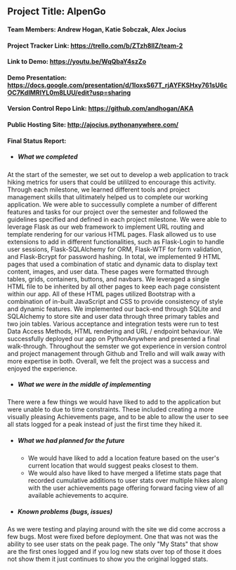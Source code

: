 ## Project Title: AlpenGo
#### Team Members: Andrew Hogan, Katie Sobczak, Alex Jocius
#### Project Tracker Link: https://trello.com/b/ZTzh8llZ/team-2
#### Link to Demo: https://youtu.be/WqQbaY4szZo
#### Demo Presentation: https://docs.google.com/presentation/d/1IoxsS67T_rjAYFKSHxy761sU6cOC7KdIMRlYL0m8LUU/edit?usp=sharing
#### Version Control Repo Link: https://github.com/andhogan/AKA
#### Public Hosting Site: http://ajocius.pythonanywhere.com/
#### Final Status Report: 
  * ##### What we completed
At the start of the semester, we set out to develop a web application to track hiking metrics for users that could be utililzed to encourage this activity. Through each milestone, we learned different tools and project management skills that ulitimately helped us to complete our working application. We were able to successully complete a number of different features and tasks for our project over the semester and followed the guidelines specified and defined in each project milestone. We were able to leverage Flask as our web framework to implement URL routing and template rendering for our various HTML pages. Flask allowed us to use extensions to add in different functionalities, such as Flask-Login to handle user sessions, Flask-SQLAlchemy for ORM, Flask-WTF for form validation, and Flask-Bcrypt for password hashing. In total, we implemented 9 HTML pages that used a combination of static and dynamic data to display text content, images, and user data. These pages were formatted through tables, grids, containers, buttons, and navbars. We leveraged a single HTML file to be inherited by all other pages to keep each page consistent within our app. All of these HTML pages utilized Bootstrap with a combination of in-built JavaScript and CSS to provide consistency of style and dynamic features. We implemented our back-end through SQLite and SQLAlchemy to store site and user data through three primary tables and two join tables. Various acceptance and integration tests were run to test Data Access Methods, HTML rendering and URL / endpoint behaviour.  We successfully deployed our app on PythonAnywhere and presented a final walk-through. Throughout the semster we got experience in version control and project management through Github and Trello and will walk away with more expertise in both.  Overall, we felt the project was a success and enjoyed the experience.
 * ##### What we were in the middle of implementing
There were a few things we would have liked to add to the application but were unable to due to time constraints. These included creating a more visually pleasing Achievements page, and to be able to allow the user to see all stats logged for a peak instead of just the first time they hiked it. 
 * ##### What we had planned for the future
   * We would have liked to add a location feature based on the user's current location that would suggest peaks closest to them.
   * We would also have liked to have merged a lifetime stats page that recorded cumulative additions to user stats over multiple hikes along with the user achievements page offering forward facing view of all available achievements to acquire. 
 * ##### Known problems (bugs, issues)
As we were testing and playing around with the site we did come accross a few bugs. Most were fixed before deployment. One that was not was the ability to see user stats on the peak page. The only "My Stats" that show are the first ones logged and if you log new stats over top of those it does not show them it just continues to show you the original logged stats.
